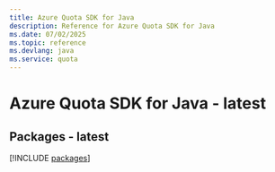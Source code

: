 ```yaml
---
title: Azure Quota SDK for Java
description: Reference for Azure Quota SDK for Java
ms.date: 07/02/2025
ms.topic: reference
ms.devlang: java
ms.service: quota
---
```

# Azure Quota SDK for Java - latest
## Packages - latest
[!INCLUDE [packages](quota-index.md)]